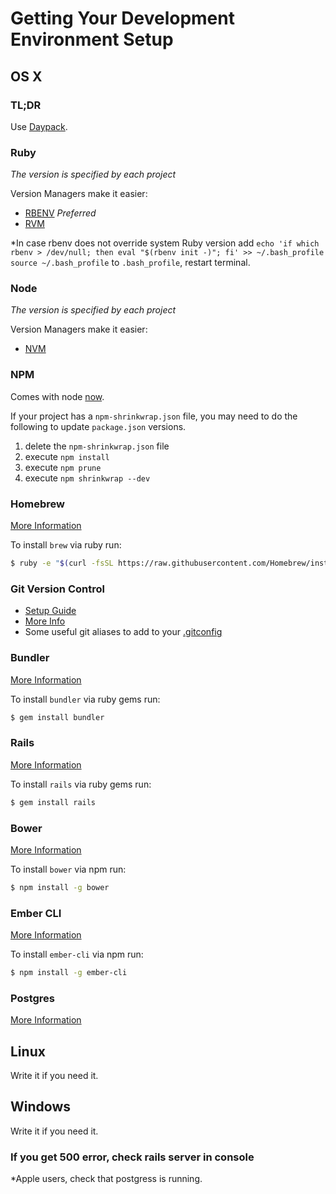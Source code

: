 # Getting Your Development Environment Setup

## OS X

### TL;DR
Use [Daypack](https://github.com/wildland/daypack).

### Ruby
*The version is specified by each project*

Version Managers make it easier:

- [RBENV](https://github.com/sstephenson/rbenv#homebrew-on-mac-os-x) *Preferred* 
- [RVM](http://rvm.io/)


*In case rbenv does not override system Ruby version add `echo 'if which rbenv > /dev/null; then eval "$(rbenv init -)"; fi' >> ~/.bash_profile
source ~/.bash_profile` to `.bash_profile`, restart terminal. 

### Node
*The version is specified by each project*

Version Managers make it easier:

- [NVM](https://github.com/creationix/nvm#installation)

### NPM
Comes with node [now](https://github.com/npm/npm#super-easy-install).

If your project has a `npm-shrinkwrap.json` file, you may need to do the following to update `package.json` versions.

1) delete the `npm-shrinkwrap.json` file
2) execute `npm install`
3) execute `npm prune`
4) execute `npm shrinkwrap --dev`

### Homebrew
[More Information](http://brew.sh/)

To install `brew` via ruby run:
```bash
$ ruby -e "$(curl -fsSL https://raw.githubusercontent.com/Homebrew/install/master/install)"
```

### Git Version Control

- [Setup Guide](https://help.github.com/articles/set-up-git/)
- [More Info](http://git-scm.com/)
- Some useful git aliases to add to your [.gitconfig](https://gist.github.com/jweakley/8abe7e42517ffa2b04f4)

### Bundler
[More Information](http://bundler.io/)

To install `bundler` via ruby gems run:
```bash
$ gem install bundler
```

### Rails
[More Information](http://rubyonrails.org/)

To install `rails` via ruby gems run:
```bash
$ gem install rails
```

### Bower
[More Information](http://bower.io/)

To install `bower` via npm run:
```bash
$ npm install -g bower
```

### Ember CLI
[More Information](http://www.ember-cli.com/)

To install `ember-cli` via npm run:
```bash
$ npm install -g ember-cli
```
### Postgres
[More Information](http://postgresapp.com/)

## Linux
Write it if you need it.

## Windows
Write it if you need it.

### If you get 500 error, check rails server in console
*Apple users, check that postgress is running.
